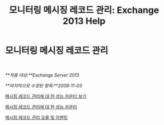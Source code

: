 ﻿---
title: '모니터링 메시징 레코드 관리: Exchange 2013 Help'
TOCTitle: 모니터링 메시징 레코드 관리
ms:assetid: bb5aa00a-e2b8-4abe-9943-eccab5a116db
ms:mtpsurl: https://technet.microsoft.com/ko-kr/library/Bb310793(v=EXCHG.150)
ms:contentKeyID: 51407741
ms.date: 05/22/2018
mtps_version: v=EXCHG.150
ms.translationtype: MT
---

# 모니터링 메시징 레코드 관리

 

_**적용 대상:**Exchange Server 2013_

_**마지막으로 수정된 항목:**2009-11-03_

[메시징 레코드 관리에 대 한 성능 카운터 보기](view-performance-counters-for-messaging-records-management-exchange-2013-help.md)

[메시징 레코드 관리에 대 한 성능 카운터](performance-counters-for-messaging-records-management-exchange-2013-help.md)

[메시징 레코드 관리 오류 및 이벤트](messaging-records-management-errors-and-events-exchange-2013-help.md)

